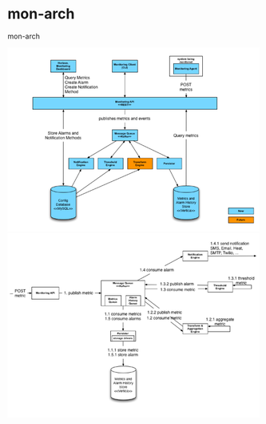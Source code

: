 mon-arch
========

mon-arch

![Component Diagram](mon-arch-component-diagram.png "Monitoring Component Diagram")
![Post Metric](mon-arch-post-metric-diagram.png "Post Metric Sequence Diagram")
